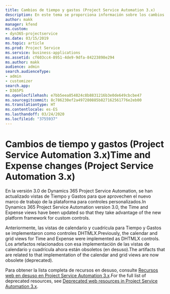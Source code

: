 ```yaml
---
title: Cambios de tiempo y gastos (Project Service Automation 3.x)
description: En este tema se proporciona información sobre los cambios de la solución para Tiempo y Gastos.
author: makk
manager: kfend
ms.custom:
- dyn365-projectservice
ms.date: 03/15/2019
ms.topic: article
ms.prod: Project Service
ms.service: business-applications
ms.assetid: cf603cc4-8951-4de9-9dfa-84223898e294
ms.author: makk
audience: admin
search.audienceType:
- admin
- customizer
search.app:
- D365PS
ms.openlocfilehash: e7bb5eea854824c8b8831216b3e0de649cbcbe47
ms.sourcegitcommit: 8c786230ef2a497280885b827162561776e2eb00
ms.translationtype: HT
ms.contentlocale: es-ES
ms.lasthandoff: 03/24/2020
ms.locfileid: "3755937"
---
```

# <a name="time-and-expense-changes-project-service-automation-3x"></a><span data-ttu-id="910eb-103">Cambios de tiempo y gastos (Project Service Automation 3.x)</span><span class="sxs-lookup"><span data-stu-id="910eb-103">Time and Expense changes (Project Service Automation 3.x)</span></span>

<span data-ttu-id="910eb-104">En la versión 3.0 de Dynamics 365 Project Service Automation, se han actualizado vistas de Tiempo y Gastos para que aprovechen el nuevo marco de trabajo de la plataforma para controles personalizados.</span><span class="sxs-lookup"><span data-stu-id="910eb-104">In Dynamics 365 Project Service Automation version 3.0, the Time and Expense views have been updated so that they take advantage of the new platform framework for custom controls.</span></span>

<span data-ttu-id="910eb-105">Anteriormente, las vistas de calendario y cuadrícula para Tiempo y Gastos se implementaron como controles DHTMLX.</span><span class="sxs-lookup"><span data-stu-id="910eb-105">Previously, the calendar and grid views for Time and Expense were implemented as DHTMLX controls.</span></span> <span data-ttu-id="910eb-106">Los artefactos relacionados con esa implementación de las vistas de calendario y cuadrícula ahora están obsoletos (en desuso).</span><span class="sxs-lookup"><span data-stu-id="910eb-106">The artifacts that are related to that implementation of the calendar and grid views are now obsolete (deprecated).</span></span>

<span data-ttu-id="910eb-107">Para obtener la lista completa de recursos en desuso, consulte [Recursos web en desuso en Project Service Automation 3.x](web-resources-deprecated-v3.x.md).</span><span class="sxs-lookup"><span data-stu-id="910eb-107">For the full list of deprecated resources, see [Deprecated web resources in Project Service Automation 3.x](web-resources-deprecated-v3.x.md).</span></span>

